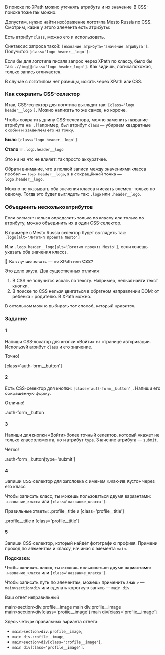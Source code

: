 В поиске по XPath можно уточнять атрибуты и их значение. В CSS-поиске тоже так можно.

Допустим, нужно найти изображение логотипа Mesto Russia по CSS. Смотрим, какие у этого элемента есть атрибуты:

Есть атрибут `class`, можно его и использовать.

Синтаксис запроса такой: `[название атрибута='значение атрибута']`. Получится `[class='logo header__logo']`:

Если бы для логотипа писали запрос через XPath по классу, было бы так: `.//img[@class='logo header_logo']`. Как видишь, логика похожая, только запись отличается.

В случае с логотипом нет разницы, искать через XPath или CSS.

### Как сократить CSS-селектор

Итак, CSS-селектор для логотипа выглядит так: `[class='logo header__logo']`. Можно написать то же самое, но короче.

Чтобы сократить длину CSS-селектора, можно заменить название атрибута на `.`. Например, был атрибут `class` — убираем квадратные скобки и заменяем его на точку.

**Было** `[class='logo header__logo']`

**Стало** 💡 `.logo.header__logo`

Это ни на что не влияет: так просто аккуратнее.

Обрати внимание, что в полной записи между значениями класса пробел — `logo header__logo`, а в сокращённой точка — `logo.header__logo`.

Можно не указывать оба значения класса и искать элемент только по одному. Тогда это будет выглядеть так: `.logo` или `.header__logo`.

### Объединить несколько атрибутов

Если элемент нельзя определить только по классу или только по атрибуту, можно объединить их в один CSS-селектор.

В примере с Mesto Russia селектор будет выглядеть так: `.logo[alt='Логотип проекта Mesto']`

Или `.logo.header__logo[alt='Логотип проекта Mesto']`, если хочешь указать оба значения класса.

📌 Как лучше искать — по XPath или CSS?

Это дело вкуса. Два существенных отличия:

1. В CSS не получится искать по тексту. Например, нельзя найти текст кнопки.
2. В поиске по CSS нельзя двигаться в обратном направлении DOM: от ребёнка к родителю. В XPath можно.

В остальном можно выбирать тот способ, который нравится.

### Задание
#### 1
Напиши CSS-локатор для кнопки «Войти» на странице авторизации. Используй атрибут `class` и его значение.

Точно!

[class='auth-form__button']

#### 2
Есть СSS-селектор для кнопки: `[class='auth-form__button']`. Напиши его сокращённую форму.

Отлично!

.auth-form__button

#### 3
Напиши для кнопки «Войти» более точный селектор, который укажет не только класс элемента, но и атрибут `type`. Значение атрибута — `submit`.

Чётко!

.auth-form__button[type='submit']

#### 4
Запиши CSS-селектор для заголовка с именем «Жак-Ив Кусто» через его класс

Чтобы записать класс, ты можешь пользоваться двумя вариантами: `.название_класса` или `[class='название_класса']`.

Правильные ответы: .profile__title и [class='profile__title']

.profile__title и [class='profile__title']

#### 5
Запиши CSS-селектор, который найдёт фотографию профиля. Примени проход по элементам и классу, начиная с элемента `main`.

**Подсказка:**

Чтобы записать класс, ты можешь пользоваться двумя вариантами: `.название_класса` или `[class='название_класса']`.

Чтобы записать путь по элементам, можешь применить знак `>` — `main>section>div` или сделать короткую запись — `main div`.

Ваш ответ неправильный

main>section>div.profile__image main div.profile__image main>section>div[class='profile__image'] main div[class='profile__image']

Здесь четыре правильных варианта ответа:

- `main>section>div.profile__image`,
- `main div.profile__image`,
- `main>section>div[class='profile__image']`,
- `main div[class='profile__image']`.